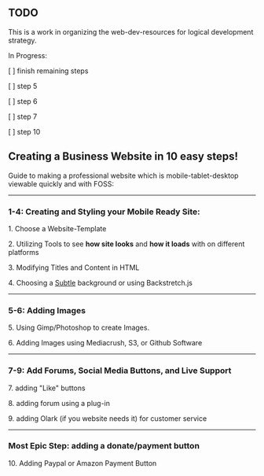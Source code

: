 ## TODO

This is a work in organizing the web-dev-resources for logical development strategy.

In Progress:

[ ] finish remaining steps

[ ] step 5

[ ] step 6

[ ] step 7 

[ ] step 10


## Creating a Business Website in 10 easy steps!

Guide to making a professional website which is mobile-tablet-desktop viewable quickly and with FOSS:


---

### 1-4: Creating and Styling your Mobile Ready Site:

1\. Choose a Website-Template

2\. Utilizing Tools to see **how site looks** and **how it loads** with on different platforms

3\. Modifying Titles and Content in HTML

4\. Choosing a [Subtle](http://subtlepatterns.com/) background or using Backstretch.js

---

### 5-6: Adding Images


5\. Using Gimp/Photoshop to create Images.

6\. Adding Images using Mediacrush, S3, or Github Software 

---

### 7-9: Add Forums, Social Media Buttons, and Live Support

7\. adding "Like" buttons

8\. adding forum using a plug-in

9\. adding Olark (if you website needs it) for customer service

---



### Most Epic Step: adding a donate/payment button

10\. Adding Paypal or Amazon Payment Button
